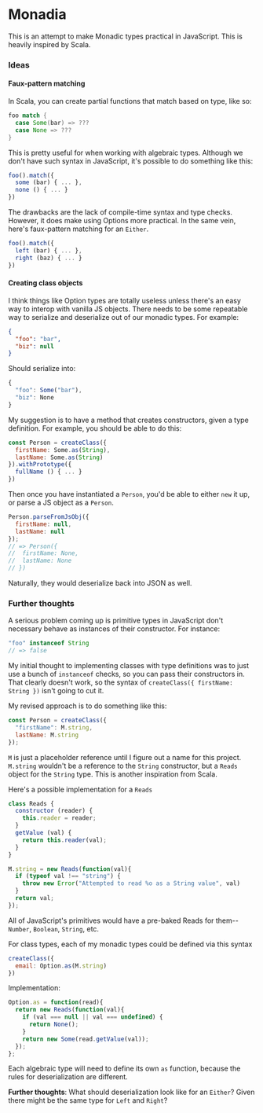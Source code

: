 # Monadia

This is an attempt to make Monadic types practical in JavaScript. This is heavily inspired by Scala.

### Ideas

#### Faux-pattern matching

In Scala, you can create partial functions that match based on type, like so:

```scala
foo match {
  case Some(bar) => ???
  case None => ???
}
```

This is pretty useful for when working with algebraic types. Although we don't have such syntax in JavaScript, it's possible to do something like this:

```js
foo().match({
  some (bar) { ... },
  none () { ... }
})
```

The drawbacks are the lack of compile-time syntax and type checks. However, it does make using Options more practical. In the same vein, here's faux-pattern matching for an `Either`.

```js
foo().match({
  left (bar) { ... },
  right (baz) { ... }
})
```


#### Creating class objects

I think things like Option types are totally useless unless there's an easy way to interop with vanilla JS objects. There needs to be some repeatable way to serialize and deserialize out of our monadic types. For example:

```json
{
  "foo": "bar",
  "biz": null
}
```

Should serialize into:

```js
{
  "foo": Some("bar"),
  "biz": None
}
```

My suggestion is to have a method that creates constructors, given a type definition. For example, you should be able to do this:

```js
const Person = createClass({
  firstName: Some.as(String),
  lastName: Some.as(String)
}).withPrototype({
  fullName () { ... }
})
```

Then once you have instantiated a `Person`, you'd be able to either `new` it up, or parse a JS object as a `Person`.

```js
Person.parseFromJsObj({
  firstName: null,
  lastName: null
});
// => Person({
//  firstName: None,
//  lastName: None
// })
```

Naturally, they would deserialize back into JSON as well.


### Further thoughts

A serious problem coming up is primitive types in JavaScript don't necessary behave as instances of their constructor. For instance:

```js
"foo" instanceof String
// => false
```

My initial thought to implementing classes with type definitions was to just use a bunch of `instanceof` checks, so you can pass their constructors in. That clearly doesn't work, so the syntax of `createClass({ firstName: String })` isn't going to cut it.

My revised approach is to do something like this:

```js
const Person = createClass({
  "firstName": M.string,
  lastName: M.string
});
```

`M` is just a placeholder reference until I figure out a name for this project. `M.string` wouldn't be a reference to the `String` constructor, but a `Reads` object for the `String` type. This is another inspiration from Scala.

Here's a possible implementation for a `Reads`

```js
class Reads {
  constructor (reader) {
    this.reader = reader;
  }
  getValue (val) {
    return this.reader(val);
  }
}

M.string = new Reads(function(val){
  if (typeof val !== "string") {
    throw new Error("Attempted to read %o as a String value", val)
  }
  return val;
});
```

All of JavaScript's primitives would have a pre-baked Reads for them--`Number`, `Boolean`, `String`, etc. 

For class types, each of my monadic types could be defined via this syntax

```js
createClass({
  email: Option.as(M.string)
})
```

Implementation:

```js
Option.as = function(read){
  return new Reads(function(val){
    if (val === null || val === undefined) {
      return None();
    }
    return new Some(read.getValue(val));
  });
};
```

Each algebraic type will need to define its own `as` function, because the rules for deserialization are different.

**Further thoughts**: What should deserialization look like for an `Either`? Given there might be the same type for `Left` and `Right`?